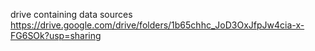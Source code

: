 drive containing data sources
https://drive.google.com/drive/folders/1b65chhc_JoD3OxJfpJw4cia-x-FG6SOk?usp=sharing
